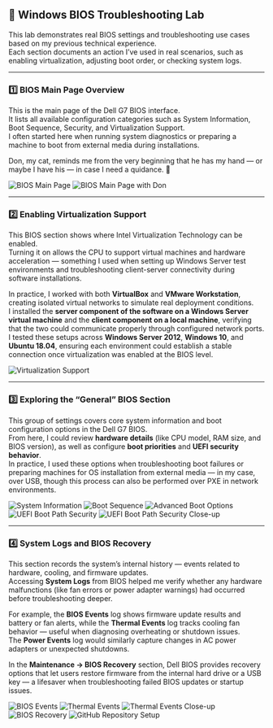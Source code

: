 ## 🧩 Windows BIOS Troubleshooting Lab

This lab demonstrates real BIOS settings and troubleshooting use cases based on my previous technical experience.  
Each section documents an action I’ve used in real scenarios, such as enabling virtualization, adjusting boot order, or checking system logs.

---

### 1️⃣ BIOS Main Page Overview
This is the main page of the Dell G7 BIOS interface.  
It lists all available configuration categories such as System Information, Boot Sequence, Security, and Virtualization Support.  
I often started here when running system diagnostics or preparing a machine to boot from external media during installations.  

Don, my cat, reminds me from the very beginning that he has my hand — or maybe I have his — in case I need a quidance. 🐾

![BIOS Main Page](images/20251023_192147.jpg)
![BIOS Main Page with Don](images/20251023_192511.jpg)

---

### 2️⃣ Enabling Virtualization Support
This BIOS section shows where Intel Virtualization Technology can be enabled.  
Turning it on allows the CPU to support virtual machines and hardware acceleration — something I used when setting up Windows Server test environments and troubleshooting client-server connectivity during software installations.  

In practice, I worked with both **VirtualBox** and **VMware Workstation**, creating isolated virtual networks to simulate real deployment conditions.  
I installed the **server component of the software on a Windows Server virtual machine** and the **client component on a local machine**, verifying that the two could communicate properly through configured network ports.  
I tested these setups across **Windows Server 2012**, **Windows 10**, and **Ubuntu 18.04**, ensuring each environment could establish a stable connection once virtualization was enabled at the BIOS level.

![Virtualization Support](images/20251023_193056.jpg)

---

### 3️⃣ Exploring the “General” BIOS Section
This group of settings covers core system information and boot configuration options in the Dell G7 BIOS.  
From here, I could review **hardware details** (like CPU model, RAM size, and BIOS version), as well as configure **boot priorities** and **UEFI security behavior**.  
In practice, I used these options when troubleshooting boot failures or preparing machines for OS installation from external media — in my case, over USB, though this process can also be performed over PXE in network environments.

![System Information](images/20251023_193901.jpg)
![Boot Sequence](images/20251023_193929.jpg)
![Advanced Boot Options](images/20251023_194043.jpg)
![UEFI Boot Path Security](images/20251023_194051.jpg)
![UEFI Boot Path Security Close-up](images/20251023_194053.jpg)

---

### 4️⃣ System Logs and BIOS Recovery

This section records the system’s internal history — events related to hardware, cooling, and firmware updates.  
Accessing **System Logs** from BIOS helped me verify whether any hardware malfunctions (like fan errors or power adapter warnings) had occurred before troubleshooting deeper.  

For example, the **BIOS Events** log shows firmware update results and battery or fan alerts, while the **Thermal Events** log tracks cooling fan behavior — useful when diagnosing overheating or shutdown issues.  
The **Power Events** log would similarly capture changes in AC power adapters or unexpected shutdowns.

In the **Maintenance → BIOS Recovery** section, Dell BIOS provides recovery options that let users restore firmware from the internal hard drive or a USB key — a lifesaver when troubleshooting failed BIOS updates or startup issues.

![BIOS Events](images/20251023_194210.jpg)
![Thermal Events](images/20251023_194217.jpg)
![Thermal Events Close-up](images/20251023_194224.jpg)
![BIOS Recovery](images/20251023_194425.jpg)
![GitHub Repository Setup](images/20251023_195647.jpg)
